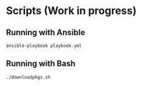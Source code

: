 # Scripts (Work in progress)

## Running with Ansible
`ansible-playbook playbook.yml`

## Running with Bash
`./downloadpkgs.sh`
